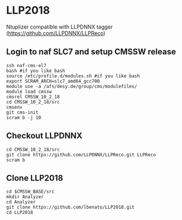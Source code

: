 # LLP2018

Ntuplizer compatible with LLPDNNX tagger (https://github.com/LLPDNNX/LLPReco)

## Login to naf SLC7 and setup CMSSW release
```
ssh naf-cms-el7
bash #if you like bash
source /etc/profile.d/modules.sh #if you like bash
export SCRAM_ARCH=slc7_amd64_gcc700
module use -a /afs/desy.de/group/cms/modulefiles/
module load cmssw
cmsrel CMSSW_10_2_18
cd CMSSW_10_2_18/src
cmsenv
git cms-init
scram b -j 10
```

## Checkout LLPDNNX
```
cd CMSSW_10_2_18/src
git clone https://github.com/LLPDNNX/LLPReco.git LLPReco
scram b
```

## Clone LLP2018
```
cd $CMSSW_BASE/src
mkdir Analyzer
cd Analyzer
git clone https://github.com/lbenato/LLP2018.git
cd LLP2018
```
